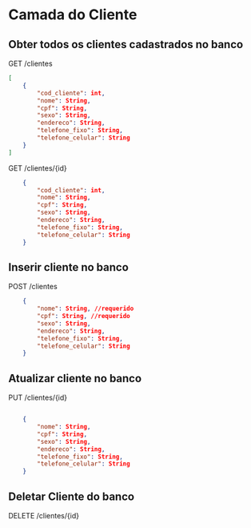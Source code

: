 # Camada do Cliente

## Obter todos os clientes cadastrados no banco

GET /clientes
```json
[   
    {
        "cod_cliente": int,
        "nome": String,
        "cpf": String,
        "sexo": String,
        "endereco": String,
        "telefone_fixo": String,
        "telefone_celular": String
    }
]
```
GET /clientes/{id} 
```json
    {
        "cod_cliente": int,
        "nome": String,
        "cpf": String,
        "sexo": String,
        "endereco": String,
        "telefone_fixo": String,
        "telefone_celular": String
    }
```
## Inserir cliente no banco
POST /clientes
```json 
    {
        "nome": String, //requerido
        "cpf": String, //requerido
        "sexo": String, 
        "endereco": String,
        "telefone_fixo": String,
        "telefone_celular": String
    }
```
## Atualizar cliente no banco
PUT /clientes/{id}
```json

    {
        "nome": String, 
        "cpf": String, 
        "sexo": String, 
        "endereco": String,
        "telefone_fixo": String,
        "telefone_celular": String
    }
```

## Deletar Cliente do banco
DELETE /clientes/{id}
